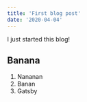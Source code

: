 ```yaml
---
title: 'First blog post'
date: '2020-04-04'
---
```


I just started this blog!

## Banana

1. Nananan
2. Banan
3. Gatsby